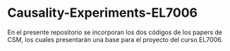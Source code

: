 # Causality-Experiments-EL7006
En el presente repositorio se incorporan los dos códigos de los papers de CSM, los cuales presentarán una base para el proyecto del curso EL7006.
